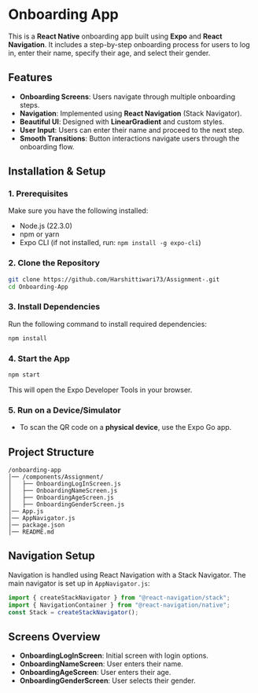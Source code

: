 # Onboarding App

This is a **React Native** onboarding app built using **Expo** and **React Navigation**. It includes a step-by-step onboarding process for users to log in, enter their name, specify their age, and select their gender.

## Features
- **Onboarding Screens**: Users navigate through multiple onboarding steps.
- **Navigation**: Implemented using **React Navigation** (Stack Navigator).
- **Beautiful UI**: Designed with **LinearGradient** and custom styles.
- **User Input**: Users can enter their name and proceed to the next step.
- **Smooth Transitions**: Button interactions navigate users through the onboarding flow.

## Installation & Setup
### 1. **Prerequisites**
Make sure you have the following installed:
- Node.js (22.3.0)
- npm or yarn
- Expo CLI (if not installed, run: `npm install -g expo-cli`)

### 2. **Clone the Repository**
```sh
git clone https://github.com/Harshittiwari73/Assignment-.git
cd Onboarding-App
```

### 3. **Install Dependencies**
Run the following command to install required dependencies:
```sh
npm install
```

### 4. **Start the App**
```sh
npm start
```
This will open the Expo Developer Tools in your browser.

### 5. **Run on a Device/Simulator**
- To scan the QR code on a **physical device**, use the Expo Go app.

## Project Structure
```
/onboarding-app
│── /components/Assignment/
│   ├── OnboardingLogInScreen.js
│   ├── OnboardingNameScreen.js
│   ├── OnboardingAgeScreen.js
│   ├── OnboardingGenderScreen.js
│── App.js
│── AppNavigator.js
│── package.json
│── README.md
```

## Navigation Setup
Navigation is handled using React Navigation with a Stack Navigator. The main navigator is set up in `AppNavigator.js`:
```js
import { createStackNavigator } from "@react-navigation/stack";
import { NavigationContainer } from "@react-navigation/native";
const Stack = createStackNavigator();
```

## Screens Overview
- **OnboardingLogInScreen**: Initial screen with login options.
- **OnboardingNameScreen**: User enters their name.
- **OnboardingAgeScreen**: User enters their age.
- **OnboardingGenderScreen**: User selects their gender.

